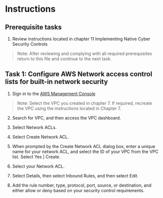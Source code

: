 # Instructions

## Prerequisite tasks

1. Review instructions located in chapter 11 Implementing Native Cyber Security Controls
> Note: After reviewing and complying with all required prerequisites return to this file and continue to the next task.

## Task 1: Configure AWS Network access control lists for built-in network security

1.	Sign in to the [AWS Management Console](https://console.aws.amazon.com/console/)
> Note: Select the VPC you created in chapter 7. If required, recreate the VPC using the instructions located in Chapter 7.

2.	Search for VPC, and then access the VPC dashboard.

4.	Select Network ACLs.

6.	Select Create Network ACL.

8.	When prompted by the Create Network ACL dialog box, enter a unique name for your network ACL, and select the ID of your VPC from the VPC list. Select Yes | Create.

10.	Select your Network ACL.

12.	Select Details, then select Inbound Rules, and then select Edit.

14.	Add the rule number, type, protocol, port, source, or destination, and either allow or deny based on your security control requirements.


